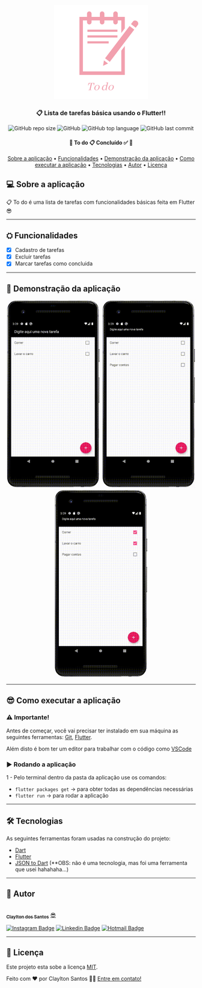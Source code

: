 <p align="center">
  <img src="https://github.com/claylton/to_do/blob/master/readme-elements/banner.png" height="250" width="250" alt="Unform" />
</p>

<h3 align="center">
  📋 Lista de tarefas básica usando o Flutter!!
</h3>

<div align="center">
  
 ![GitHub repo size](https://img.shields.io/github/repo-size/claylton/to_do)
 ![GitHub](https://img.shields.io/github/license/claylton/to_do)
 ![GitHub top language](https://img.shields.io/github/languages/top/claylton/to_do)
 ![GitHub last commit](https://img.shields.io/github/last-commit/claylton/to_do)

</div>

<h4 align="center"> 
	🚧  To do 📋 Concluído ✅ 🚧
</h4>

<p align="center">
 <a href="#-sobre-a-aplicação">Sobre a aplicação</a> •
 <a href="#-funcionalidades">Funcionalidades</a> • 
 <a href="#-demonstração-da-aplicação">Demonstração da aplicação</a> • 
 <a href="#-como-executar-a-aplicação">Como executar a aplicação</a> • 
 <a href="#-tecnologias">Tecnologias</a> •
 <a href="#-autor">Autor</a> •
 <a href="#-licença">Licença</a>
</p>


## 💻 Sobre a aplicação
📋 To do é uma lista de tarefas com funcionalidades básicas feita em Flutter 😎

---

## ⛭ Funcionalidades
- [x] Cadastro de tarefas
- [x] Excluir tarefas
- [x] Marcar tarefas como concluida

---

## 📱 Demonstração da aplicação
<p align="center">
  <img alt="Demo on Netlify" src="https://github.com/claylton/to_do/blob/master/readme-elements/Adicionar.gif" height="500" width="250">
  <img alt="Demo on Netlify" src="https://github.com/claylton/to_do/blob/master/readme-elements/Concluir.gif" height="500" width="250">
  <img alt="Demo on Netlify" src="https://github.com/claylton/to_do/blob/master/readme-elements/Remover.gif" height="500" width="250">
</p>

---

## 😎 Como executar a aplicação

### ⚠️ Importante!
Antes de começar, você vai precisar ter instalado em sua máquina as seguintes ferramentas:
[Git](https://git-scm.com), [Flutter](https://flutter.dev). 

Além disto é bom ter um editor para trabalhar com o código como [VSCode](https://code.visualstudio.com)

### ▶️ Rodando a aplicação
1 - Pelo terminal dentro da pasta da aplicação use os comandos: 
-	```flutter packages get``` -> para obter todas as dependências necessárias
-	```flutter run``` -> para rodar a aplicação

---

## 🛠 Tecnologias

As seguintes ferramentas foram usadas na construção do projeto:

- [Dart](https://dart.dev)
- [Flutter](https://flutter.dev)
- [JSON to Dart](https://javiercbk.github.io/json_to_dart/) (**OBS: não é uma tecnologia, mas foi uma ferramenta que usei hahahaha...)

---

## 🦸 Autor

<a href="https://github.com/claylton">
 <img style="border-radius: 50%;" src="https://avatars0.githubusercontent.com/u/48772089?s=400&u=0a38d33b4b0078a8c02e481fdc4dc5535498000f&v=4" width="100px;" alt=""/>
 <br />
 <sub><b>Claylton dos Santos</b></sub></a> <a href="https://github.com/claylton" title="Claylton">😎</a>

[![Instagram Badge](https://img.shields.io/badge/Clayltonsp-E4405F?style=flat-square&logo=instagram&logoColor=white)](https://www.instagram.com/clayltonsp/) 
[![Linkedin Badge](https://img.shields.io/badge/-Claylton-blue?style=flat-square&logo=Linkedin&logoColor=white&link=https://www.linkedin.com/in/claylton-dos-santos-97816a150/)](https://www.linkedin.com/in/claylton-dos-santos-97816a150/) 
[![Hotmail Badge](https://img.shields.io/badge/-clayltonsp@hotmail.com-0078D4?style=flat-square&logo=microsoft-outlook&logoColor=white&logoColor=white&link=mailto:clayltonsp@hotmail.com)](mailto:clayltonsp@hotmail.com)

---

## 📝 Licença

Este projeto esta sobe a licença [MIT](./LICENSE).

Feito com ❤️ por Claylton Santos 👋🏽 [Entre em contato!](https://www.linkedin.com/in/claylton-dos-santos-97816a150/)
